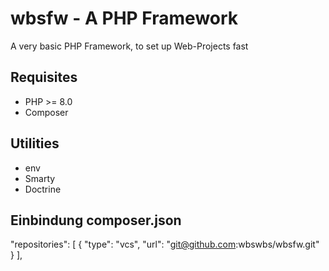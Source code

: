# wbsfw - A PHP Framework

A very basic PHP Framework, to set up Web-Projects fast

## Requisites

  - PHP >= 8.0
  - Composer

## Utilities

  - env
  - Smarty
  - Doctrine


## Einbindung composer.json

"repositories": [
    {
         "type": "vcs",
         "url": "git@github.com:wbswbs/wbsfw.git"
     }
],
